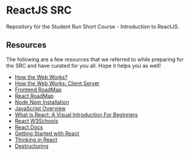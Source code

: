 # ReactJS SRC

Repository for the Student Run Short Course - Introduction to ReactJS.

## Resources
The following are a few resources that we referred to while preparing for the SRC and have curated for you all. Hope it helps you as well!

- [How the Web Works?](https://www.freecodecamp.org/news/how-the-web-works-a-primer-for-newcomers-to-web-development-or-anyone-really-b4584e63585c/)
- [How the Web Works: Client Server](https://medium.com/free-code-camp/how-the-web-works-part-ii-client-server-model-the-structure-of-a-web-application-735b4b6d76e3#.e6tmj8112)
- [Frontend RoadMap](https://roadmap.sh/frontend)
- [React RoadMap](https://roadmap.sh/react)
- [Node Npm Installation](https://www.taniarascia.com/how-to-install-and-use-node-js-and-npm-mac-and-windows/)
- [JavaScript Overview](https://developer.mozilla.org/en-US/docs/Web/JavaScript/Language_overview)
- [What is React: A Visual Introduction For Beginners](https://learnreact.design/posts/what-is-react)
- [React W3Schools](https://www.w3schools.com/REACT/)
- [React Docs](https://react.dev/learn)
- [Getting Started with React](https://www.taniarascia.com/getting-started-with-react/)
- [Thinking in React](https://react.dev/learn/thinking-in-react)
- [Destructuring](https://developer.mozilla.org/en-US/docs/Web/JavaScript/Reference/Operators/Destructuring_assignment)